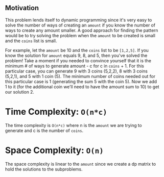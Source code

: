 ## Motivation
This problem lends itself to dynamic programming since it's very easy to solve the number of ways of creating an `amount` if you know the number of ways to create any amount smaller. A good approach for finding the pattern would be to try solving the problem when the `amount` to be created is small and the `coins` list is small. 

For example, let the `amount` be 10 and the `coins` list to be `[1,2,5]`. If you know the solution for `amount` equals 9, 8, and 5, then you've solved the problem! Take a moment if you needed to convince yourself that it is the minimum # of ways to generate amount - c for c in `coins` + 1. For this particular case, you can generate 9 with 3 coins (5,2,2), 8 with 3 coins (5,2,1), and 5 with 1 coin (5). The minimum number of coins needed out for this particular case is 1 (generating the sum 5 with the coin 5). Now we add 1 to it (for the additional coin we'll need to have the amount sum to 10) to get our solution 2.

# Time Complexity: `O(n*c)`
The time complexity is `O(n*c)`  where n is the `amount` we are trying to generate and c is the number of `coins`.

# Space Complexity: `O(n)`
The space complexity is linear to the `amount` since we create a dp matrix to hold the solutions to the subproblems.